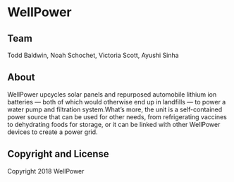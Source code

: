 # WellPower

## Team

Todd Baldwin, Noah Schochet, Victoria Scott, Ayushi Sinha

## About

WellPower upcycles solar panels and repurposed automobile lithium ion batteries — both of which would otherwise end up in landfills — to power a water pump and filtration system.What’s more, the unit is a self-contained power source that can be used for other needs, from refrigerating vaccines to dehydrating foods for storage, or it can be linked with other WellPower devices to create a power grid. 

## Copyright and License

Copyright 2018 WellPower
